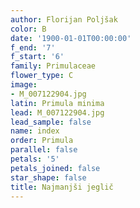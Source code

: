 ```yaml
---
author: Florijan Poljšak
color: B
date: '1900-01-01T00:00:00'
f_end: '7'
f_start: '6'
family: Primulaceae
flower_type: C
image:
- M_007122904.jpg
latin: Primula minima
lead: M_007122904.jpg
lead_sample: false
name: index
order: Primula
parallel: false
petals: '5'
petals_joined: false
star_shape: false
title: Najmanjši jeglič
---
```


